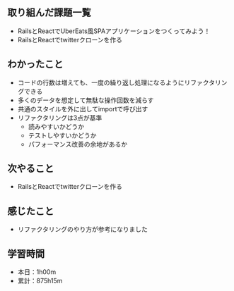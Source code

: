 ## 取り組んだ課題一覧
- RailsとReactでUberEats風SPAアプリケーションをつくってみよう！
- RailsとReactでtwitterクローンを作る
## わかったこと
- コードの行数は増えても、一度の繰り返し処理になるようにリファクタリングできる
- 多くのデータを想定して無駄な操作回数を減らす
- 共通のスタイルを外に出してimportで呼び出す
- リファクタリングは3点が基準
  - 読みやすいかどうか
  - テストしやすいかどうか
  - パフォーマンス改善の余地があるか
## 次やること
- RailsとReactでtwitterクローンを作る
## 感じたこと
- リファクタリングのやり方が参考になりました
## 学習時間
- 本日：1h00m
- 累計：875h15m

